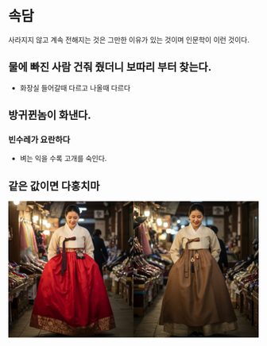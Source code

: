 # 속담
사라지지 않고 계속 전해지는 것은 그만한 이유가 있는 것이며 인문학이 이런 것이다.

## 물에 빠진 사람 건줘 줬더니 보따리 부터 찾는다.
* 화장실 들어갈때 다르고 나올때 다르다



## 방귀뀐놈이 화낸다.


### 빈수레가 요란하다
* 벼는 익을 수록 고개를 숙인다.



## 같은 값이면 다홍치마
![alt text](같은값이면다홍치마.jpg)